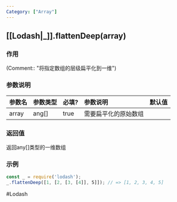```yaml
---
Category: ["Array"]
---
```

## [[Lodash|_]].flattenDeep(array)
### 作用
(Comment:: "将指定数组的层级扁平化到一维")

### 参数说明
| 参数名 | 参数类型 | 必填? | 参数说明 | 默认值 |
|:--- |:--- |:--- |:--- |:--- |
| array | ang[] | true | 需要扁平化的原始数组 |  |

### 返回值
返回any[]类型的一维数组

### 示例
```javascript
const _ = require('lodash');
_.flattenDeep([1, [2, [3, [4]], 5]]); // => [1, 2, 3, 4, 5]
```

#Lodash 
